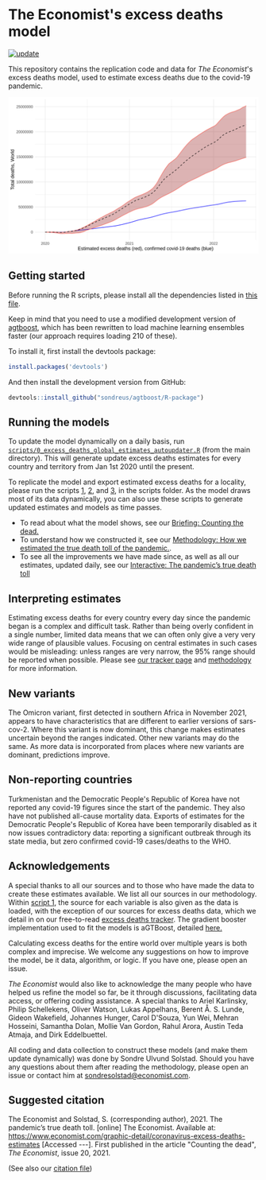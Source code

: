 # The Economist's excess deaths model

[![update](https://github.com/TheEconomist/covid-19-the-economist-global-excess-deaths-model/actions/workflows/update.yaml/badge.svg)](https://github.com/TheEconomist/covid-19-the-economist-global-excess-deaths-model/actions/workflows/update.yaml)

This repository contains the replication code and data for *The Economist*'s excess deaths model, used to estimate excess deaths due to the covid-19 pandemic.  

![Chart of total deaths over time](global_mortality.png)  

## Getting started

Before running the R scripts, please install all the dependencies listed in [this file](https://github.com/TheEconomist/covid-19-the-economist-global-excess-deaths-model/blob/main/scripts/list_of_required_packages.txt).

Keep in mind that you need to use a modified development version of [agtboost](https://github.com/sondreus/agtboost/R-package), which has been rewritten to load machine learning ensembles faster (our approach requires loading 210 of these).

To install it, first install the devtools package:

```r
install.packages('devtools')
```

And then install the development version from GitHub:

```r
devtools::install_github("sondreus/agtboost/R-package")
```

## Running the models
To update the model dynamically on a daily basis, run [`scripts/0_excess_deaths_global_estimates_autoupdater.R`](https://github.com/TheEconomist/covid-19-the-economist-global-excess-deaths-model/blob/main/scripts/0_excess_deaths_global_estimates_autoupdater.R) (from the main directory). This will generate update excess deaths estimates for every country and territory from Jan 1st 2020 until the present.

To replicate the model and export estimated excess deaths for a locality, please run the scripts [1](https://github.com/TheEconomist/covid-19-the-economist-global-excess-deaths-model/blob/main/scripts/1_excess_deaths_global_estimates_data_generation.R), [2](https://github.com/TheEconomist/covid-19-the-economist-global-excess-deaths-model/blob/main/scripts/2_excess_deaths_global_estimates_model.R), and [3](https://github.com/TheEconomist/covid-19-the-economist-global-excess-deaths-model/blob/main/scripts/3_excess_deaths_global_estimates_export.R), in the scripts folder. As the model draws most of its data dynamically, you can also use these scripts to generate updated estimates and models as time passes.

- To read about what the model shows, see our [Briefing: Counting the dead.](https://www.economist.com/briefing/2021/05/15/there-have-been-7m-13m-excess-deaths-worldwide-during-the-pandemic)     
- To understand how we constructed it, see our [Methodology: How we estimated the true death toll of the pandemic.](https://www.economist.com/ExcessDeathsModel).  
- To see all the improvements we have made since, as well as all our estimates, updated daily, see our [Interactive: The pandemic’s true death toll](https://www.economist.com/graphic-detail/coronavirus-excess-deaths-estimates)

## Interpreting estimates
Estimating excess deaths for every country every day since the pandemic began is a complex and difficult task. Rather than being overly confident in a single number, limited data means that we can often only give a very very wide range of plausible values. Focusing on central estimates in such cases would be misleading: unless ranges are very narrow, the 95% range should be reported when possible. Please see [our tracker page](https://www.economist.com/graphic-detail/coronavirus-excess-deaths-estimates) and [methodology](https://www.economist.com/graphic-detail/2021/05/13/how-we-estimated-the-true-death-toll-of-the-pandemic) for more information.

## New variants
The Omicron variant, first detected in southern Africa in November 2021, appears to have characteristics that are different to earlier versions of sars-cov-2. Where this variant is now dominant, this change makes estimates uncertain beyond the ranges indicated. Other new variants may do the same. As more data is incorporated from places where new variants are dominant, predictions improve. 

## Non-reporting countries
Turkmenistan and the Democratic People's Republic of Korea have not reported any covid-19 figures since the start of the pandemic. They also have not published all-cause mortality data. Exports of estimates for the Democratic People's Republic of Korea have been temporarily disabled as it now issues contradictory data: reporting a significant outbreak through its state media, but zero confirmed covid-19 cases/deaths to the WHO.  

## Acknowledgements
A special thanks to all our sources and to those who have made the data to create these estimates available. We list all our sources in our methodology. Within [script 1](https://github.com/TheEconomist/covid-19-the-economist-global-excess-deaths-model/blob/main/scripts/1_excess_deaths_global_estimates_data_generation.R), the source for each variable is also given as the data is loaded, with the exception of our sources for excess deaths data, which we detail in on our free-to-read [excess deaths tracker](https://www.economist.com/graphic-detail/coronavirus-excess-deaths-tracker). The gradient booster implementation used to fit the models is aGTBoost, detailed [here.](https://arxiv.org/abs/2008.05926)

Calculating excess deaths for the entire world over multiple years is both complex and imprecise. We welcome any suggestions on how to improve the model, be it data, algorithm, or  logic. If you have one, please open an issue.

*The Economist* would also like to acknowledge the many people who have helped us refine the model so far, be it through discussions, facilitating data access, or offering coding assistance. A special thanks to Ariel Karlinsky, Philip Schellekens, Oliver Watson, Lukas Appelhans, Berent Å. S. Lunde, Gideon Wakefield, Johannes Hunger, Carol D'Souza, Yun Wei, Mehran Hosseini, Samantha Dolan, Mollie Van Gordon, Rahul Arora, Austin Teda Atmaja, and Dirk Eddelbuettel.

All coding and data collection to construct these models (and make them update dynamically) was done by Sondre Ulvund Solstad. Should you have any questions about them after reading the methodology, please open an issue or contact him at sondresolstad@economist.com.

## Suggested citation
The Economist and Solstad, S. (corresponding author), 2021. The pandemic’s true death toll. [online] The Economist. Available at: <https://www.economist.com/graphic-detail/coronavirus-excess-deaths-estimates> [Accessed ---]. First published in the article "Counting the dead", _The Economist_, issue 20, 2021. 
  
(See also our [citation file](https://github.com/TheEconomist/covid-19-the-economist-global-excess-deaths-model/blob/main/citation.cff))
